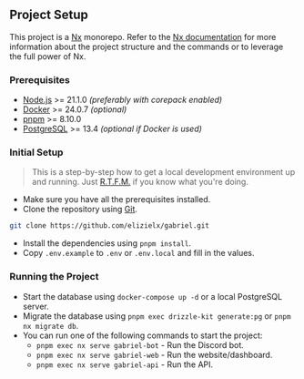 ## Project Setup

This project is a [Nx](nx.dev/) monorepo. Refer to the [Nx documentation](https://nx.dev/) for more information about the project structure and the commands or to leverage the full power of Nx.

### Prerequisites

- [Node.js](https://nodejs.org/en/) >= 21.1.0 *(preferably with corepack enabled)*
- [Docker](https://www.docker.com/) >= 24.0.7 *(optional)*
- [pnpm](https://pnpm.io/) >= 8.10.0
- [PostgreSQL](https://www.postgresql.org/) >= 13.4 *(optional if Docker is used)*

### Initial Setup

> This is a step-by-step how to get a local development environment up and running. Just [R.T.F.M.](https://en.wikipedia.org/wiki/RTFM) if you know what you're doing.

- Make sure you have all the prerequisites installed.
- Clone the repository using [Git](https://git-scm.com/).
```bash
git clone https://github.com/elizielx/gabriel.git
```
- Install the dependencies using `pnpm install`.
- Copy `.env.example` to `.env` or `.env.local` and fill in the values.

### Running the Project

- Start the database using `docker-compose up -d` or a local PostgreSQL server.
- Migrate the database using `pnpm exec drizzle-kit generate:pg` or `pnpm nx migrate db`.
- You can run one of the following commands to start the project:
  - `pnpm exec nx serve gabriel-bot` - Run the Discord bot.
  - `pnpm exec nx serve gabriel-web` - Run the website/dashboard.
  - `pnpm exec nx serve gabriel-api` - Run the API.
